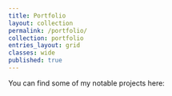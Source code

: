 ```yaml
---
title: Portfolio
layout: collection
permalink: /portfolio/
collection: portfolio
entries_layout: grid
classes: wide
published: true
---
```


You can find some of my notable projects here: